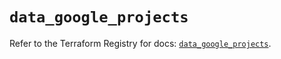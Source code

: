 # `data_google_projects`

Refer to the Terraform Registry for docs: [`data_google_projects`](https://registry.terraform.io/providers/hashicorp/google/6.36.1/docs/data-sources/projects).
